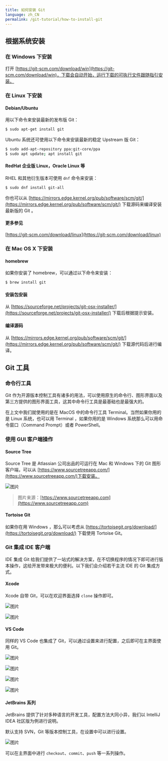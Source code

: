 ```yaml
---
title: 如何安装 Git
language: zh_CN
permalink: /git-tutorial/how-to-install-git
---
```



## 根据系统安装

### 在 Windows 下安装

打开 [https://git-scm.com/download/win](https://git-scm.com/download/win)，下载会自动开始，运行下载的可执行文件跟随指引安装。

### 在 Linux 下安装

#### Debian/Ubuntu

用以下命令来安装最新的发布版 Git：

```bash
$ sudo apt-get install git
```

Ubuntu 系统还可使用以下命令来安装最新的稳定 Upstream 版 Git：

```bash
$ sudo add-apt-repository ppa:git-core/ppa
$ sudo apt update; apt install git
```

#### RedHat 企业版 Linux，Oracle Linux 等

RHEL 和其他衍生版本可使用 `dnf` 命令来安装：

```bash
$ sudo dnf install git-all
```

你也可以从 [https://mirrors.edge.kernel.org/pub/software/scm/git/](https://mirrors.edge.kernel.org/pub/software/scm/git/) 下载源码来编译安装最新版的 Git 。

#### 更多参见

[https://git-scm.com/download/linux](https://git-scm.com/download/linux)

### 在 Mac OS X 下安装

#### homebrew

如果你安装了 homebrew，可以通过以下命令来安装：

```bash
$ brew install git
```

#### 安装包安装

从 [https://sourceforge.net/projects/git-osx-installer/](https://sourceforge.net/projects/git-osx-installer/) 下载后根据提示安装。

#### 编译源码

从 [https://mirrors.edge.kernel.org/pub/software/scm/git/](https://mirrors.edge.kernel.org/pub/software/scm/git/) 下载源代码后进行编译。

## Git 工具

### 命令行工具

Git 作为开源版本控制工具有诸多的用法，可以使用原生的命令行、图形界面以及第三方提供的图形界面工具，这其中命令行工具是最基础也是最强大的。

在上文中我们就使用的是在 MacOS 中的命令行工具 Terminal。当然如果你用的是 Linux 系统，也可以用 Terminal ，如果你用的是 Windows 系统那么可以用命令窗口（Command Prompt）或者 PowerShell。

### 使用 GUI 客户端操作

#### Source Tree

Source Tree 是 Atlassian 公司出品的可运行在 Mac 和 Windows 下的 Git 图形客户端，可以从 [https://www.sourcetreeapp.com/](https://www.sourcetreeapp.com/)下载安装。

![图片](./../../.vuepress/public/images/lbk1YLUGKVvPDZkE.png)

> 图片来源：[https://www.sourcetreeapp.com](https://www.sourcetreeapp.com)

#### Tortoise Git

如果你在用 Windows ，那么可以考虑从 [https://tortoisegit.org/download/](https://tortoisegit.org/download/) 下载使用 Tortoise Git。

### Git 集成 IDE 客户端

IDE 集成 Git 给我们提供了一站式的解决方案，在不切换程序的情况下即可进行版本操作，这给开发带来极大的便利。以下我们会介绍若干主流 IDE 的 Git 集成方式。

#### Xcode

Xcode 自带 Git，可以在欢迎界面选择 `clone` 操作即可。

![图片](./../../.vuepress/public/images/WXDktOKkcZRBC4f4.png)

![图片](./../../.vuepress/public/images/JlrC1hkGVuENgGau.png)

#### VS Code

同样的 VS Code 也集成了 Git，可以通过设置来进行配置，之后即可在主界面使用 Git。

![图片](./../../.vuepress/public/images/wpIFspkDtaE3ML2m.png)

![图片](./../../.vuepress/public/images/Xg0gCc7YVL1gnUmM.png)

![图片](./../../.vuepress/public/images/MfZvwNvmf54aMOcV.png)

![图片](./../../.vuepress/public/images/xQeXHu9atH96RKdi.png)

#### JetBrains 系列

JetBrains 提供了针对多种语言的开发工具，配置方法大同小异，我们以 IntelliJ IDEA 社区版为例进行说明。

默认支持 SVN，Git 等版本控制工具，在设置中可以进行设置。

![图片](./../../.vuepress/public/images/qUNdkMsWPsGRwrL1.png)

可以在主界面中进行 `checkout`、`commit`、`push` 等一系列操作。
